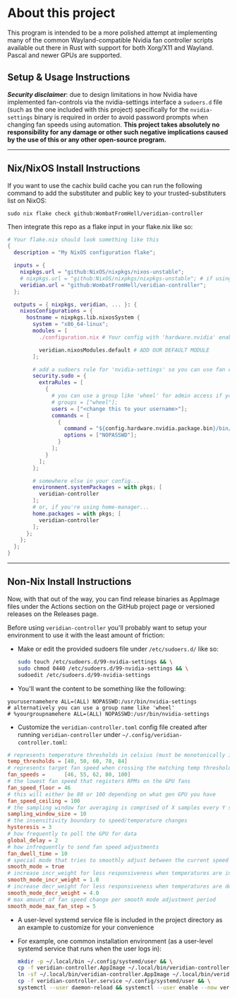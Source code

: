 # About this project

This program is intended to be a more polished attempt at implementing many of
the common Wayland-compatible Nvidia fan controller scripts available out there
in Rust with support for both Xorg/X11 and Wayland. Pascal and newer GPUs are
supported.

## Setup & Usage Instructions

**_Security disclaimer_**: due to design limitations in how Nvidia have implemented
fan-controls via the nvidia-settings interface a `sudoers.d` file (such as the one
included with this project) specifically for the `nvidia-settings` binary is
required in order to avoid password prompts when changing fan speeds using
automation. **This project takes absolutely no responsibility for any damage or
other such negative implications caused by the use of this or any other
open-source program.**

---

## Nix/NixOS Install Instructions

If you want to use the cachix build cache you can run the following command
to add the substituter and public key to your trusted-substituters list on NixOS:

`sudo nix flake check github:WombatFromHell/veridian-controller`

Then integrate this repo as a flake input in your flake.nix like so:

```nix
# Your flake.nix should look something like this
{
  description = "My NixOS configuration flake";

  inputs = {
    nixpkgs.url = "github:NixOS/nixpkgs/nixos-unstable";
    # nixpkgs.url = "github:NixOS/nixpkgs/nixpkgs-unstable"; # if using standalone
    veridian.url = "github:WombatFromHell/veridian-controller";
  };

  outputs = { nixpkgs, veridian, ... }: {
    nixosConfigurations = {
      hostname = nixpkgs.lib.nixosSystem {
        system = "x86_64-linux";
        modules = [
          ./configuration.nix # Your config with 'hardware.nvidia' enabled

          veridian.nixosModules.default # ADD OUR DEFAULT MODULE
        ];

        # add a sudoers rule for 'nvidia-settings' so you can use fan control support
        security.sudo = {
          extraRules = [
            {
              # you can use a group like 'wheel' for admin access if you like
              # groups = ["wheel"];
              users = ["<change this to your username>"];
              commands = [
                {
                  command = "${config.hardware.nvidia.package.bin}/bin/nvidia-settings";
                  options = ["NOPASSWD"];
                }
              ];
            }
          ];
        };

        # somewhere else in your config...
        environment.systemPackages = with pkgs; [
          veridian-controller
        ];
        # or, if you're using home-manager...
        home.packages = with pkgs; [
          veridian-controller
        ];
      };
    };
  };
}
```

---

## Non-Nix Install Instructions

Now, with that out of the way, you can find release binaries as AppImage files
under the Actions section on the GitHub project page or versioned releases on
the Releases page.

Before using `veridian-controller` you'll probably want to setup your environment
to use it with the least amount of friction:

- Make or edit the provided sudoers file under `/etc/sudoers.d/` like so:

  ```bash
  sudo touch /etc/sudoers.d/99-nvidia-settings && \
  sudo chmod 0440 /etc/sudoers.d/99-nvidia-settings && \
  sudoedit /etc/sudoers.d/99-nvidia-settings
  ```

- You'll want the content to be something like the following:

```text
yourusernamehere ALL=(ALL) NOPASSWD:/usr/bin/nvidia-settings
# alternatively you can use a group name like 'wheel'
# %yourgroupnamehere ALL=(ALL) NOPASSWD:/usr/bin/nvidia-settings
```

- Customize the `veridian-controller.toml` config file created after running `veridian-controller` under `~/.config/veridian-controller.toml`:

```toml
# represents temperature thresholds in celsius (must be monotonically increasing)
temp_thresholds = [40, 50, 60, 78, 84]
# represents target fan speed when crossing the matching temp threshold (must be monotonically increasing)
fan_speeds =      [46, 55, 62, 80, 100]
# the lowest fan speed that registers RPMs on the GPU fans
fan_speed_floor = 46
# this will either be 80 or 100 depending on what gen GPU you have
fan_speed_ceiling = 100
# the sampling window for averaging is comprised of X samples every Y seconds
sampling_window_size = 10
# the insensitivity boundary to speed/temperature changes
hysteresis = 3
# how frequently to poll the GPU for data
global_delay = 2
# how infrequently to send fan speed adjustments
fan_dwell_time = 10
# special mode that tries to smoothly adjust between the current speed and the target speed
smooth_mode = true
# increase incr_weight for less responsiveness when temperatures are increasing
smooth_mode_incr_weight = 1.0
# increase decr_weight for less responsiveness when temperatures are decreasing
smooth_mode_decr_weight = 4.0
# max amount of fan speed change per smooth mode adjustment period
smooth_mode_max_fan_step = 5
```

- A user-level systemd service file is included in the project directory as an
  example to customize for your convenience

- For example, one common installation environment (as a user-level systemd service that runs when the user logs in):

  ```bash
  mkdir -p ~/.local/bin ~/.config/systemd/user && \
  cp -f veridian-controller.AppImage ~/.local/bin/veridian-controller.AppImage && \
  ln -sf ~/.local/bin/veridian-controller.AppImage ~/.local/bin/veridian-controller && \
  cp -f veridian-controller.service ~/.config/systemd/user && \
  systemctl --user daemon-reload && systemctl --user enable --now veridian-controller
  ```

```

```
